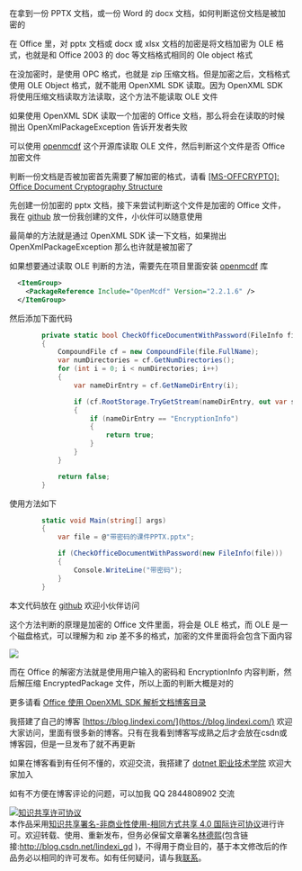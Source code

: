
在拿到一份 PPTX 文档，或一份 Word 的 docx 文档，如何判断这份文档是被加密的

<!--more-->


<!-- CreateTime:2020/9/17 19:15:50 -->

<!-- 发布 -->

在 Office 里，对 pptx 文档或 docx 或 xlsx 文档的加密是将文档加密为 OLE 格式，也就是和 Office 2003 的 doc 等文档格式相同的 Ole object 格式

在没加密时，是使用 OPC 格式，也就是 zip 压缩文档。但是加密之后，文档格式使用 OLE Object 格式，就不能用 OpenXML SDK 读取。因为 OpenXML SDK 将使用压缩文档读取方法读取，这个方法不能读取 OLE 文件

如果使用 OpenXML SDK 读取一个加密的 Office 文档，那么将会在读取的时候抛出 OpenXmlPackageException 告诉开发者失败

可以使用 [openmcdf](https://github.com/ironfede/openmcdf ) 这个开源库读取 OLE 文件，然后判断这个文件是否 Office 加密文件

判断一份文档是否被加密首先需要了解加密的格式，请看 [[MS-OFFCRYPTO]: Office Document Cryptography Structure](https://docs.microsoft.com/en-us/openspecs/office_file_formats/ms-offcrypto/3c34d72a-1a61-4b52-a893-196f9157f083?WT.mc_id=DX-MVP-5003606 )

先创建一份加密的 pptx 文档，接下来尝试判断这个文件是加密的 Office 文件，我在 [github](https://github.com/lindexi/lindexi_gd/tree/efd1fc6e57388bf9b4ed65346e3230a4163b1d98/KaldaygeduWalaineejaw ) 放一份我创建的文件，小伙伴可以随意使用

最简单的方法就是通过 OpenXML SDK 读一下文档，如果抛出 OpenXmlPackageException 那么也许就是被加密了

如果想要通过读取 OLE 判断的方法，需要先在项目里面安装 [openmcdf](https://github.com/ironfede/openmcdf ) 库

```xml
  <ItemGroup>
    <PackageReference Include="OpenMcdf" Version="2.2.1.6" />
  </ItemGroup>
```

然后添加下面代码

```csharp
        private static bool CheckOfficeDocumentWithPassword(FileInfo file)
        {
            CompoundFile cf = new CompoundFile(file.FullName);
            var numDirectories = cf.GetNumDirectories();
            for (int i = 0; i < numDirectories; i++)
            {
                var nameDirEntry = cf.GetNameDirEntry(i);

                if (cf.RootStorage.TryGetStream(nameDirEntry, out var stream))
                {
                    if (nameDirEntry == "EncryptionInfo")
                    {
                        return true;
                    }
                }
            }

            return false;
        }
```

使用方法如下

```csharp
        static void Main(string[] args)
        {
            var file = @"带密码的课件PPTX.pptx";

            if (CheckOfficeDocumentWithPassword(new FileInfo(file)))
            {
                Console.WriteLine("带密码");
            }
        }
```

本文代码放在 [github](https://github.com/lindexi/lindexi_gd/tree/efd1fc6e57388bf9b4ed65346e3230a4163b1d98/KaldaygeduWalaineejaw ) 欢迎小伙伴访问

这个方法判断的原理是加密的 Office 文件里面，将会是 OLE 格式，而 OLE 是一个磁盘格式，可以理解为和 zip 差不多的格式，加密的文件里面将会包含下面内容

<!-- ![](image/dotnet Open XML 如何判断一份 Office 文档是否被加密/dotnet Open XML 如何判断一份 Office 文档是否被加密0.png) -->

![](http://image.acmx.xyz/lindexi%2F2020917193654934.jpg)

而在 Office 的解密方法就是使用用户输入的密码和 EncryptionInfo 内容判断，然后解压缩 EncryptedPackage 文件，所以上面的判断大概是对的


更多请看 [Office 使用 OpenXML SDK 解析文档博客目录](https://blog.lindexi.com/post/Office-%E4%BD%BF%E7%94%A8-OpenXML-SDK-%E8%A7%A3%E6%9E%90%E6%96%87%E6%A1%A3%E5%8D%9A%E5%AE%A2%E7%9B%AE%E5%BD%95.html )



我搭建了自己的博客 [https://blog.lindexi.com/](https://blog.lindexi.com/) 欢迎大家访问，里面有很多新的博客。只有在我看到博客写成熟之后才会放在csdn或博客园，但是一旦发布了就不再更新

如果在博客看到有任何不懂的，欢迎交流，我搭建了 [dotnet 职业技术学院](https://t.me/dotnet_campus) 欢迎大家加入

如有不方便在博客评论的问题，可以加我 QQ 2844808902 交流

<a rel="license" href="http://creativecommons.org/licenses/by-nc-sa/4.0/"><img alt="知识共享许可协议" style="border-width:0" src="https://licensebuttons.net/l/by-nc-sa/4.0/88x31.png" /></a><br />本作品采用<a rel="license" href="http://creativecommons.org/licenses/by-nc-sa/4.0/">知识共享署名-非商业性使用-相同方式共享 4.0 国际许可协议</a>进行许可。欢迎转载、使用、重新发布，但务必保留文章署名[林德熙](http://blog.csdn.net/lindexi_gd)(包含链接:http://blog.csdn.net/lindexi_gd )，不得用于商业目的，基于本文修改后的作品务必以相同的许可发布。如有任何疑问，请与我[联系](mailto:lindexi_gd@163.com)。